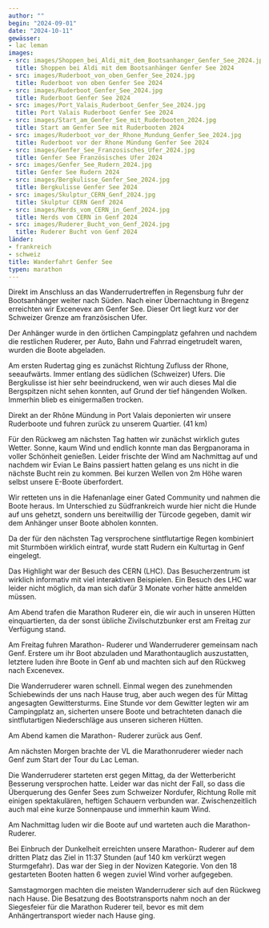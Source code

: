 ```yaml
---
author: ""
begin: "2024-09-01"
date: "2024-10-11"
gewässer:
- lac leman
images:
- src: images/Shoppen_bei_Aldi_mit_dem_Bootsanhanger_Genfer_See_2024.jpg
  title: Shoppen bei Aldi mit dem Bootsanhänger Genfer See 2024
- src: images/Ruderboot_von_oben_Genfer_See_2024.jpg
  title: Ruderboot von oben Genfer See 2024
- src: images/Ruderboot_Genfer_See_2024.jpg
  title: Ruderboot Genfer See 2024
- src: images/Port_Valais_Ruderboot_Genfer_See_2024.jpg
  title: Port Valais Ruderboot Genfer See 2024
- src: images/Start_am_Genfer_See_mit_Ruderbooten_2024.jpg
  title: Start am Genfer See mit Ruderbooten 2024
- src: images/Ruderboot_vor_der_Rhone_Mundung_Genfer_See_2024.jpg
  title: Ruderboot vor der Rhone Mündung Genfer See 2024
- src: images/Genfer_See_Franzosisches_Ufer_2024.jpg
  title: Genfer See Französisches Ufer 2024
- src: images/Genfer_See_Rudern_2024.jpg
  title: Genfer See Rudern 2024
- src: images/Bergkulisse_Genfer_See_2024.jpg
  title: Bergkulisse Genfer See 2024
- src: images/Skulptur_CERN_Genf_2024.jpg
  title: Skulptur CERN Genf 2024
- src: images/Nerds_vom_CERN_in_Genf_2024.jpg
  title: Nerds vom CERN in Genf 2024
- src: images/Ruderer_Bucht_von_Genf_2024.jpg
  title: Ruderer Bucht von Genf 2024
länder:
- frankreich
- schweiz
title: Wanderfahrt Genfer See
typen: marathon
---
```


Direkt im Anschluss an das Wanderrudertreffen in Regensburg fuhr der Bootsanhänger weiter nach Süden. Nach einer Übernachtung in Bregenz erreichten wir Excenevex am Genfer See. Dieser Ort liegt kurz vor der Schweizer Grenze am französischen Ufer.

Der Anhänger wurde in den örtlichen Campingplatz gefahren und nachdem die restlichen Ruderer, per Auto, Bahn und Fahrrad eingetrudelt waren, wurden die Boote abgeladen.

Am ersten Rudertag ging es zunächst Richtung Zufluss der Rhone, seeaufwärts. Immer entlang des südlichen (Schweizer) Ufers. Die Bergkulisse ist hier sehr beeindruckend, wen wir auch dieses Mal die Bergspitzen nicht sehen konnten, auf Grund der tief hängenden Wolken. Immerhin blieb es einigermaßen trocken.

Direkt an der Rhône Mündung in Port Valais deponierten wir unsere Ruderboote und fuhren zurück zu unserem Quartier. (41 km)

Für den Rückweg am nächsten Tag hatten wir zunächst wirklich gutes Wetter. Sonne, kaum Wind und endlich konnte man das Bergpanorama in voller Schönheit genießen. Leider frischte der Wind am Nachmittag auf und nachdem wir Evian Le Bains passiert hatten gelang es uns nicht in die nächste Bucht rein zu kommen. Bei kurzen Wellen von 2m Höhe waren selbst unsere E-Boote überfordert.

Wir retteten uns in die Hafenanlage einer Gated Community und nahmen die Boote heraus. Im Unterschied zu Südfrankreich wurde hier nicht die Hunde auf uns gehetzt, sondern uns bereitwillig der Türcode gegeben, damit wir dem Anhänger unser Boote abholen konnten.

Da der für den nächsten Tag versprochene sintflutartige Regen kombiniert mit Sturmböen wirklich eintraf, wurde statt Rudern ein Kulturtag in Genf eingelegt.

Das Highlight war der Besuch des CERN (LHC). Das Besucherzentrum ist wirklich informativ mit viel interaktiven Beispielen. Ein Besuch des LHC war leider nicht möglich, da man sich dafür 3 Monate vorher hätte anmelden müssen.

Am Abend trafen die Marathon Ruderer ein, die wir auch in unseren Hütten einquartierten, da der sonst übliche Zivilschutzbunker erst am Freitag zur Verfügung stand.

Am Freitag fuhren Marathon- Ruderer und Wanderruderer gemeinsam nach Genf. Erstere um ihr Boot abzuladen und Marathontauglich auszustatten, letztere luden ihre Boote in Genf ab und machten sich auf den Rückweg nach Excenevex.

Die Wanderruderer waren schnell. Einmal wegen des zunehmenden Schiebewinds der uns nach Hause trug, aber auch wegen des für Mittag angesagten Gewittersturms. Eine Stunde vor dem Gewitter legten wir am Campingplatz an, sicherten unsere Boote und betrachteten danach die sintflutartigen Niederschläge aus unseren sicheren Hütten.

Am Abend kamen die Marathon- Ruderer zurück aus Genf.

Am nächsten Morgen brachte der VL die Marathonruderer wieder nach Genf zum Start der Tour du Lac Leman.

Die Wanderruderer starteten erst gegen Mittag, da der Wetterbericht Besserung versprochen hatte. Leider war das nicht der Fall, so dass die Überquerung des Genfer Sees zum Schweizer Nordufer, Richtung Rolle mit einigen spektakulären, heftigen Schauern verbunden war. Zwischenzeitlich auch mal eine kurze Sonnenpause und immerhin kaum Wind.

Am Nachmittag luden wir die Boote auf und warteten auch die Marathon-Ruderer.

Bei Einbruch der Dunkelheit erreichten unsere Marathon- Ruderer auf dem dritten Platz das Ziel in 11:37 Stunden (auf 140 km verkürzt wegen Sturmgefahr). Das war der Sieg in der Novizen Kategorie. Von den 18 gestarteten Booten hatten 6 wegen zuviel Wind vorher aufgegeben.

Samstagmorgen machten die meisten Wanderruderer sich auf den Rückweg nach Hause. Die Besatzung des Bootstransports nahm noch an der Siegesfeier für die Marathon Ruderer teil, bevor es mit dem Anhängertransport wieder nach Hause ging.
